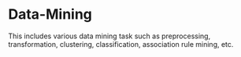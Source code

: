 # Data-Mining

This includes various data mining task such as preprocessing, transformation, clustering, classification, association rule mining, etc.

